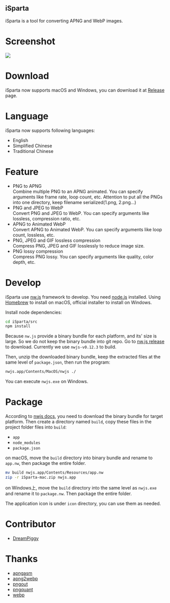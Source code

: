 ## iSparta

iSparta is a tool for converting APNG and WebP images.

# Screenshot

![](https://raw.githubusercontent.com/dreampiggy/iSparta/master/screenshot/screenshot-en.png)

# Download

iSparta now supports macOS and Windows, you can download it at [Release](https://github.com/dreampiggy/iSparta/releases) page.

# Language

iSparta now supports following languages:

+ English
+ Simplified Chinese
+ Traditional Chinese

# Feature

+ PNG to APNG  
  Combine multiple PNG to an APNG animated. You can specify arguments like frame rate, loop count, etc. Attention to put all the PNGs into one directory, keep filename serialized(1.png, 2.png...)
+ PNG and JPEG to WebP  
  Convert PNG and JPEG to WebP. You can specify arguments like lossless, compression ratio, etc.
+ APNG to Animated WebP  
  Convert APNG to Animated WebP. You can specify arguments like loop count, lossless, etc.
+ PNG, JPEG and GIF lossless compression  
  Compress PNG, JPEG and GIF losslessly to reduce image size.
+ PNG lossy compression  
  Compress PNG lossy. You can specify arguments like quality, color depth, etc.

# Develop

iSparta use [nw.js](https://nwjs.io/) framework to develop. You need [node.js](https://nodejs.org/) installed. Using [Homebrew](https://brew.sh/) to install on macOS, official installer to install on Windows.

Install node dependencies:

```bash
cd iSparta/src
npm install
```

Because `nw.js` provide a binary bundle for each platform, and its' size is large. So we do not keep the binary bundle into git repo. Go to [nw.js release](https://dl.nwjs.io/v0.12.3/) to download. Currently we use `nwjs-v0.12.3` to build.

Then, unzip the downloaded binary bundle, keep the extracted files at the same level of `package.json`, then run the program:

```bash
nwjs.app/Contents/MacOS/nwjs ./
```

You can execute `nwjs.exe` on Windows.

# Package

According to [nwjs docs](https://github.com/nwjs/nw.js/wiki/how-to-package-and-distribute-your-apps), you need to download the binary bundle for target platform. Then create a directory named `build`, copy these files in the project folder files into `build`:

+ `app`
+ `node_modules`
+ `package.json`

on macOS, move the `build` directory into binary bundle and rename to `app.nw`, then package the entire folder.

```bash
mv build nwjs.app/Contents/Resources/app.nw
zip -r iSparta-mac.zip nwjs.app
```

on Windows上, move the `build` directory into the same level as `nwjs.exe` and rename it to `package.nw`. Then package the entire folder.

The application icon is under `icon` directory, you can use them as needed.


# Contributor
* [DreamPiggy](https://github.com/dreampiggy)

# Thanks

+ [apngasm](http://apngasm.sourceforge.net/)
+ [apng2webp](https://github.com/Benny-/apng2webp)
+ [pngout](http://advsys.net/ken/utils.htm)
+ [pngquant](https://pngquant.org/)
+ [webp](https://developers.google.com/speed/webp/)
